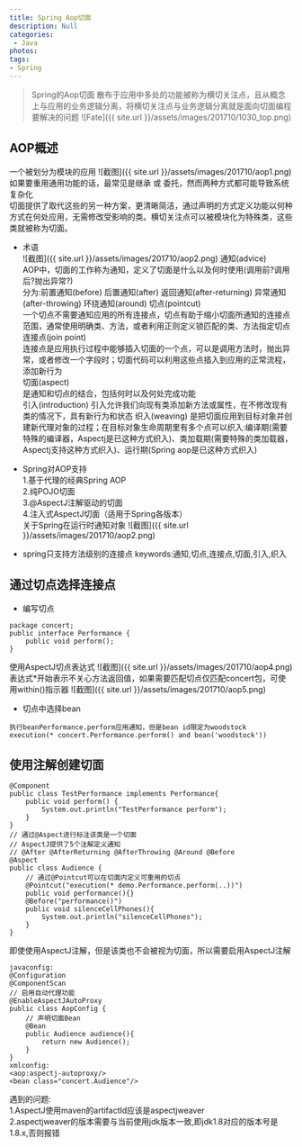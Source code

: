 ```yaml
---
title: Spring Aop切面
description: Null
categories:
 - Java
photos:
tags:
- Spring
---
```


> Spring的Aop切面
散布于应用中多处的功能被称为横切关注点，且从概念上与应用的业务逻辑分离，将横切关注点与业务逻辑分离就是面向切面编程要解决的问题
![Fate]({{ site.url }}/assets/images/201710/1030_top.png)

## AOP概述
一个被划分为模块的应用
![截图]({{ site.url }}/assets/images/201710/aop1.png)
如果要重用通用功能的话，最常见是继承 或 委托，然而两种方式都可能导致系统复杂化<br/>
切面提供了取代这些的另一种方案，更清晰简洁，通过声明的方式定义功能以何种方式在何处应用，无需修改受影响的类。横切关注点可以被模块化为特殊类，这些类就被称为切面。

- 术语<br/>
![截图]({{ site.url }}/assets/images/201710/aop2.png)
通知(advice)<br/>
AOP中，切面的工作称为通知，定义了切面是什么以及何时使用(调用前?调用后?抛出异常?)<br/>
分为:前置通知(before) 后置通知(after) 返回通知(after-returning) 异常通知(after-throwing) 环绕通知(around)
切点(pointcut)<br/>
一个切点不需要通知应用的所有连接点，切点有助于缩小切面所通知的连接点范围，通常使用明确类、方法，或者利用正则定义锁匹配的类、方法指定切点<br/>
连接点(join point)<br/>
连接点是应用执行过程中能够插入切面的一个点，可以是调用方法时，抛出异常，或者修改一个字段时；切面代码可以利用这些点插入到应用的正常流程，添加新行为<br/>
切面(aspect)<br/>
是通知和切点的结合，包括何时以及何处完成功能<br/>
引入(introduction)
引入允许我们向现有类添加新方法或属性，在不修改现有类的情况下，具有新行为和状态
织入(weaving)
是把切面应用到目标对象并创建新代理对象的过程；在目标对象生命周期里有多个点可以织入:编译期(需要特殊的编译器，Aspectj是已这种方式织入)、类加载期(需要特殊的类加载器，Aspectj支持这种方式织入)、运行期(Spring aop是已这种方式织入)<br/>

- Spring对AOP支持<br/>
1.基于代理的经典Spring AOP<br/>
2.纯POJO切面<br/>
3.@AspectJ注解驱动的切面<br/>
4.注入式AspectJ切面（适用于Spring各版本）<br/>
关于Spring在运行时通知对象
![截图]({{ site.url }}/assets/images/201710/aop2.png)

- spring只支持方法级别的连接点
keywords:通知,切点,连接点,切面,引入,织入

## 通过切点选择连接点
- 编写切点<br/>
```
package concert;
public interface Performance {
    public void perform();
}
```
使用AspectJ切点表达式
![截图]({{ site.url }}/assets/images/201710/aop4.png)
表达式*开始表示不关心方法返回值，如果需要匹配切点仅匹配concert包，可使用within()指示器
![截图]({{ site.url }}/assets/images/201710/aop5.png)

- 切点中选择bean<br/>
```
执行beanPerformance.perform应用通知，但是bean id限定为woodstock
execution(* concert.Performance.perform() and bean('woodstock'))
```

## 使用注解创建切面
```
@Component
public class TestPerformance implements Performance{
    public void perform() {
        System.out.println("TestPerformance perform");
    }
}
// 通过@Aspect进行标注该类是一个切面
// AspectJ提供了5个注解定义通知
// @After @AfterReturning @AfterThrowing @Around @Before
@Aspect
public class Audience {
	// 通过@Pointcut可以在切面内定义可重用的切点
    @Pointcut("execution(* demo.Performance.perform(..))")
    public void performance(){}
    @Before("performance()")
    public void silenceCellPhones(){
        System.out.println("silenceCellPhones");
    }
}
```
即使使用AspectJ注解，但是该类也不会被视为切面，所以需要启用AspectJ注解
```
javaconfig:
@Configuration
@ComponentScan
// 启用自动代理功能
@EnableAspectJAutoProxy
public class AopConfig {
	// 声明切面Bean
    @Bean
    public Audience audience(){
        return new Audience();
    }
}
xmlconfig:
<aop:aspectj-autoproxy/>
<bean class="concert.Audience"/>
```
遇到的问题:<br/>
1.AspectJ使用maven的artifactId应该是aspectjweaver<br/>
2.aspectjweaver的版本需要与当前使用jdk版本一致,即jdk1.8对应的版本号是1.8.x,否则报错<br/>
